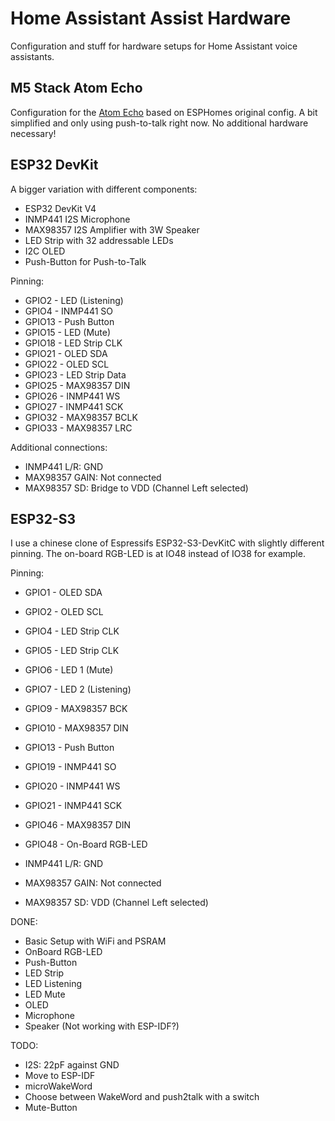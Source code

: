 # Home Assistant Assist Hardware

Configuration and stuff for hardware setups for Home Assistant voice assistants.

## M5 Stack Atom Echo

Configuration for the [Atom Echo](https://docs.m5stack.com/en/atom/atomecho) based on ESPHomes original config. A bit simplified and only using push-to-talk right now. No additional hardware necessary!

## ESP32 DevKit

A bigger variation with different components:

- ESP32 DevKit V4
- INMP441 I2S Microphone
- MAX98357 I2S Amplifier with 3W Speaker
- LED Strip with 32 addressable LEDs
- I2C OLED
- Push-Button for Push-to-Talk

Pinning:

- GPIO2 - LED (Listening)
- GPIO4 - INMP441 SO
- GPIO13 - Push Button
- GPIO15 - LED (Mute)
- GPIO18 - LED Strip CLK
- GPIO21 - OLED SDA
- GPIO22 - OLED SCL
- GPIO23 - LED Strip Data
- GPIO25 - MAX98357 DIN
- GPIO26 - INMP441 WS
- GPIO27 - INMP441 SCK
- GPIO32 - MAX98357 BCLK
- GPIO33 - MAX98357 LRC

Additional connections:

- INMP441 L/R: GND
- MAX98357 GAIN: Not connected
- MAX98357 SD: Bridge to VDD (Channel Left selected)

## ESP32-S3

I use a chinese clone of Espressifs ESP32-S3-DevKitC with slightly different pinning. The on-board RGB-LED is at IO48 instead of IO38 for example.

Pinning:

- GPIO1 - OLED SDA
- GPIO2 - OLED SCL
- GPIO4 - LED Strip CLK
- GPIO5 - LED Strip CLK
- GPIO6 - LED 1 (Mute)
- GPIO7 - LED 2 (Listening)
- GPIO9 - MAX98357 BCK
- GPIO10 - MAX98357 DIN
- GPIO13 - Push Button
- GPIO19 - INMP441 SO
- GPIO20 - INMP441 WS
- GPIO21 - INMP441 SCK
- GPIO46 - MAX98357 DIN
- GPIO48 - On-Board RGB-LED

- INMP441 L/R: GND
- MAX98357 GAIN: Not connected
- MAX98357 SD: VDD (Channel Left selected)

DONE:

- Basic Setup with WiFi and PSRAM
- OnBoard RGB-LED
- Push-Button
- LED Strip
- LED Listening
- LED Mute
- OLED
- Microphone
- Speaker (Not working with ESP-IDF?)

TODO:

- I2S: 22pF against GND
- Move to ESP-IDF
- microWakeWord
- Choose between WakeWord and push2talk with a switch
- Mute-Button
